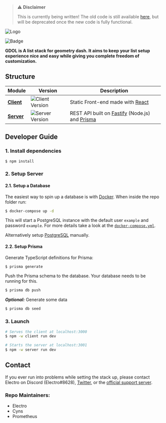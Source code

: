 > ⚠️ **Disclaimer**
>
> This is currently being written! The old code is still available [here](https://github.com/electroflameofficial/gdshittylist/tree/archive), but will be deprecated once the new code is fully functional.

![Logo](https://i.imgur.com/nSZWviX.jpeg)

![Badge](https://img.shields.io/badge/Get-Stickbugged-brightgreen)

**GDOL is A list stack for geometry dash. It aims to keep your list setup experience nice and easy while giving you complete freedom of customization.**

## Structure

| Module               | Version                                                                                                                        | Description                                                                                         |
| -------------------- | ------------------------------------------------------------------------------------------------------------------------------ | --------------------------------------------------------------------------------------------------- |
| [**Client**](client) | ![Client Version](https://img.shields.io/github/package-json/v/Emonadeo/GDOpenList/svelte-node?filename=client%2Fpackage.json) | Static Front-end made with [React](https://reactjs.org/)                                            |
| [**Server**](server) | ![Server Version](https://img.shields.io/github/package-json/v/Emonadeo/GDOpenList/svelte-node?filename=server%2Fpackage.json) | REST API built on [Fastify](https://www.fastify.io/) (Node.js) and [Prisma](https://www.prisma.io/) |

## Developer Guide

### 1. Install dependencies

```sh
$ npm install
```

### 2. Setup Server

#### 2.1. Setup a Database

The easiest way to spin up a database is with [Docker](https://www.docker.com/get-started/). When inside the repo folder run:

```sh
$ docker-compose up -d
```

This will start a PostgreSQL instance with the default user `example` and password `example`. For more details take a look at the [`docker-compose.yml`](docker-compose.yml).

Alternatively setup [PostgreSQL](https://www.postgresql.org/) manually.

#### 2.2. Setup Prisma

Generate TypeScript definitions for Prisma:

```sh
$ prisma generate
```

Push the Prisma schema to the database. Your database needs to be running for this.

```sh
$ prisma db push
```

_**Optional:**_ Generate some data

```sh
$ prisma db seed
```

### 3. Launch

```sh
# Serves the client at localhost:3000
$ npm -w client run dev
```

```sh
# Starts the server at localhost:3001
$ npm -w server run dev
```

## Contact

If you ever run into problems while setting the stack up, please contact Electro on Discord (Electro#8628), [Twitter](https://twitter.com/GDOpenList), or the [official support server](https://discord.gg/jRAYbe6w6z).

### Repo Maintainers:

-   Electro
-   Cyns
-   Prometheus
